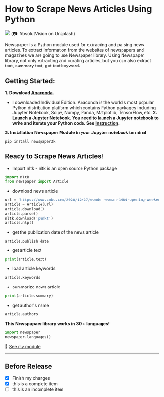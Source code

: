 # How to Scrape News Articles Using Python
![](https://images.unsplash.com/photo-1504711434969-e33886168f5c?ixlib=rb-1.2.1&ixid=MXwxMjA3fDB8MHxwaG90by1wYWdlfHx8fGVufDB8fHw%3D&auto=format&fit=crop&w=1350&q=80)
(📷: AbsolutVision on Unsplash)

Newspaper is a Python module used for extracting and parsing news articles. To extract information from the websites of newspapers and magazines we are going to use Newspaper library.
Using Newspaper library, not only extracting and curating articles, but you can also extract text, summary text, get text keyword.


## Getting Started:
**1. Download [Anaconda](https://docs.anaconda.com/anaconda/user-guide/tasks/install-packages/).**
* I downloaded Individual Edition. Anaconda is the world's most popular Python distribution platform which contains Python packages including Jupyter Notebook, Scipy, Numpy, Panda, Matplotlib, TensorFlow, etc. 
**2. Launch a Jupyter Notebook. You need to launch a Jupyter notebook to write and iterate your Python code. See [Instruction](https://www.codecademy.com/articles/how-to-use-jupyter-notebooks/).**

**3. Installation Newspaper Module in your Jupyter notebook terminal**
```
pip install newspaper3k
```

## Ready to Scrape News Articles!

* Import nltk - nltk is an open source Python package
```py
import nltk
from newspaper import Article
```

* download news article
```py
url = 'https://www.cnbc.com/2020/12/27/wonder-woman-1984-opening-weekend-leads-to-fast-tracked-third-film.html'
article = Article(url)
article.download()
article.parse()
nltk.download('punkt')
article.nlp()
```

* get the publication date of the news article
```py
article.publish_date
```

* get article text
```py
print(article.text)
```

* load article keywords
```py
article.keywords
```

* summarize news article 
```py
print(article.summary)
```

* get author's name
```py
article.authors
```

**This Newspapaer library works in 30 + languages!**
```py
import newspaper
newspaper.languages()
```


:file_folder: [See my module](https://github.com/Conniekoh/Web-Scrapping/blob/master/codility/How%20to%20Scrap%20News%20Article.ipynb)
___
## Before Release
- [x] Finish my changes
- [x] this is a complete item
- [ ] this is an incomplete item
